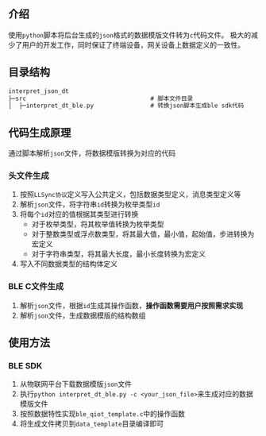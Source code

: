 ## 介绍
使用`python`脚本将后台生成的`json`格式的数据模版文件转为`c`代码文件。
极大的减少了用户的开发工作，同时保证了终端设备，网关设备上数据定义的一致性。

## 目录结构
```c
interpret_json_dt
├─src                                   # 脚本文件目录
│  ├─interpret_dt_ble.py                # 转换json脚本生成ble sdk代码          
```

## 代码生成原理
通过脚本解析`json`文件，将数据模版转换为对应的代码

### 头文件生成
1. 按照`LLSync协议`定义写入公共定义，包括数据类型定义，消息类型定义等
2. 解析`json`文件，将字符串`id`转换为枚举类型`id`
3. 将每个`id`对应的值根据其类型进行转换
   * 对于枚举类型，将其枚举值转换为枚举类型
   * 对于整数类型或浮点数类型，将其最大值，最小值，起始值，步进转换为宏定义
   * 对于字符串类型，将其最大长度，最小长度转换为宏定义
4. 写入不同数据类型的结构体定义

### BLE C文件生成
1. 解析`json`文件，根据`id`生成其操作函数，**操作函数需要用户按照需求实现**
2. 解析`json`文件，生成数据模版的结构数组

## 使用方法
### BLE SDK
1. 从物联网平台下载数据模版`json`文件
2. 执行`python interpret_dt_ble.py -c <your_json_file>`来生成对应的数据模版文件
3. 按照数据特性实现`ble_qiot_template.c`中的操作函数
4. 将生成文件拷贝到`data_template`目录编译即可

